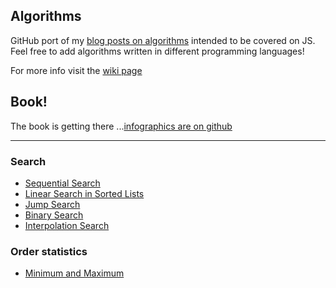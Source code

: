 ## Algorithms

GitHub port of my [blog posts on algorithms](http://www.stoimen.com/blog/category/algorithms/) intended to be covered on JS. Feel free to add algorithms written in different programming languages!

For more info visit the [wiki page](https://github.com/stoimen/algorithms/wiki)

## Book!

The book is getting there ...[infographics are on github](https://github.com/stoimen/infographics)

***

### Search

* [Sequential Search](https://github.com/stoimen/algorithms/wiki/Sequential-Search)
* [Linear Search in Sorted Lists](https://github.com/stoimen/algorithms/wiki/Linear-Search-in-Sorted-Lists)
* [Jump Search](https://github.com/stoimen/algorithms/wiki/Jump-Search)
* [Binary Search](https://github.com/stoimen/algorithms/wiki/Binary-Search)
* [Interpolation Search](https://github.com/stoimen/algorithms/wiki/Interpolation-Search)

### Order statistics

* [Minimum and Maximum](https://github.com/stoimen/algorithms/wiki/Minimum-and-Maximum)
